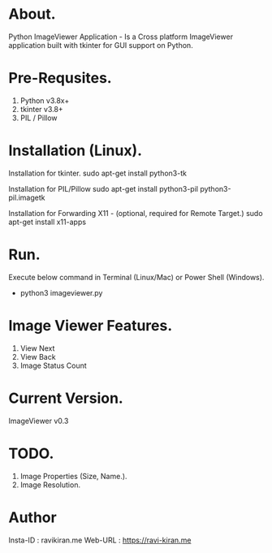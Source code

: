 # About.
Python ImageViewer Application - Is a Cross platform ImageViewer application built with tkinter for GUI support on Python. 

# Pre-Requsites.
1. Python v3.8x+
2. tkinter v3.8+ 
3. PIL / Pillow

# Installation (Linux). 
Installation for tkinter. 
	sudo apt-get install python3-tk 

Installation for PIL/Pillow
	sudo apt-get install python3-pil python3-pil.imagetk

Installation for Forwarding X11 - (optional, required for Remote Target.)
	sudo apt-get install x11-apps

# Run.
Execute below command in Terminal (Linux/Mac) or Power Shell (Windows).
* python3 imageviewer.py 

# Image Viewer Features.
1. View Next
2. View Back
3. Image Status Count

# Current Version.
ImageViewer v0.3

# TODO.
1. Image Properties (Size, Name.).
2. Image Resolution.

# Author
Insta-ID : ravikiran.me
Web-URL	 : https://ravi-kiran.me
